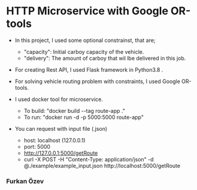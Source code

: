 # HTTP Microservice with Google OR-tools

* In this project, I used some optional constrainst, that are;
	* "capacity": Initial carboy capacity of the vehicle.
	* "delivery": The amount of carboy that wil lbe delivered in this job.

* For creating Rest API, I used Flask framework in Python3.8 .
* For solving vehicle routing problem with constraints, I used Google OR-tools.

* I used docker tool for microservice.

	* To build: "docker build --tag route-app ."
	* To run: "docker run -d -p 5000:5000 route-app"

* You can request with input file (.json)
	* host: localhost (127.0.0.1)
	* port: 5000
	* http://127.0.0.1:5000/getRoute
	* curl -X POST -H "Content-Type: application/json" -d @./example/example_input.json http://localhost:5000/getRoute


### Furkan Özev